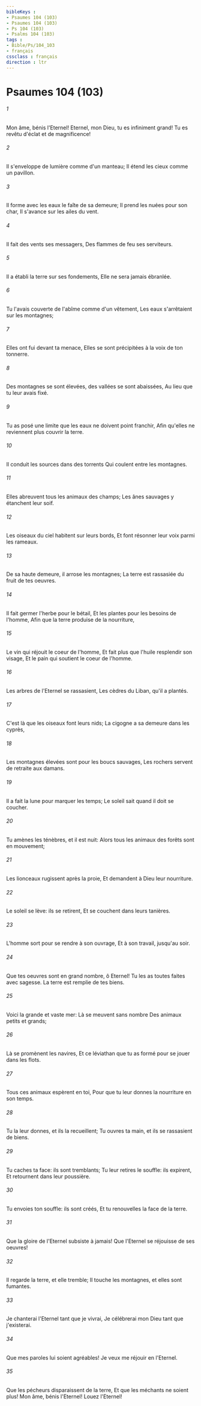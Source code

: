 ```yaml
---
bibleKeys : 
- Psaumes 104 (103)
- Psaumes 104 (103)
- Ps 104 (103)
- Psalms 104 (103)
tags : 
- Bible/Ps/104_103
- français
cssclass : français
direction : ltr
---
```


# Psaumes 104 (103)

###### 1
Mon âme, bénis l'Eternel! Eternel, mon Dieu, tu es infiniment grand! Tu es revêtu d'éclat et de magnificence!
###### 2
Il s'enveloppe de lumière comme d'un manteau; Il étend les cieux comme un pavillon.
###### 3
Il forme avec les eaux le faîte de sa demeure; Il prend les nuées pour son char, Il s'avance sur les ailes du vent.
###### 4
Il fait des vents ses messagers, Des flammes de feu ses serviteurs.
###### 5
Il a établi la terre sur ses fondements, Elle ne sera jamais ébranlée.
###### 6
Tu l'avais couverte de l'abîme comme d'un vêtement, Les eaux s'arrêtaient sur les montagnes;
###### 7
Elles ont fui devant ta menace, Elles se sont précipitées à la voix de ton tonnerre.
###### 8
Des montagnes se sont élevées, des vallées se sont abaissées, Au lieu que tu leur avais fixé.
###### 9
Tu as posé une limite que les eaux ne doivent point franchir, Afin qu'elles ne reviennent plus couvrir la terre.
###### 10
Il conduit les sources dans des torrents Qui coulent entre les montagnes.
###### 11
Elles abreuvent tous les animaux des champs; Les ânes sauvages y étanchent leur soif.
###### 12
Les oiseaux du ciel habitent sur leurs bords, Et font résonner leur voix parmi les rameaux.
###### 13
De sa haute demeure, il arrose les montagnes; La terre est rassasiée du fruit de tes oeuvres.
###### 14
Il fait germer l'herbe pour le bétail, Et les plantes pour les besoins de l'homme, Afin que la terre produise de la nourriture,
###### 15
Le vin qui réjouit le coeur de l'homme, Et fait plus que l'huile resplendir son visage, Et le pain qui soutient le coeur de l'homme.
###### 16
Les arbres de l'Eternel se rassasient, Les cèdres du Liban, qu'il a plantés.
###### 17
C'est là que les oiseaux font leurs nids; La cigogne a sa demeure dans les cyprès,
###### 18
Les montagnes élevées sont pour les boucs sauvages, Les rochers servent de retraite aux damans.
###### 19
Il a fait la lune pour marquer les temps; Le soleil sait quand il doit se coucher.
###### 20
Tu amènes les ténèbres, et il est nuit: Alors tous les animaux des forêts sont en mouvement;
###### 21
Les lionceaux rugissent après la proie, Et demandent à Dieu leur nourriture.
###### 22
Le soleil se lève: ils se retirent, Et se couchent dans leurs tanières.
###### 23
L'homme sort pour se rendre à son ouvrage, Et à son travail, jusqu'au soir.
###### 24
Que tes oeuvres sont en grand nombre, ô Eternel! Tu les as toutes faites avec sagesse. La terre est remplie de tes biens.
###### 25
Voici la grande et vaste mer: Là se meuvent sans nombre Des animaux petits et grands;
###### 26
Là se promènent les navires, Et ce léviathan que tu as formé pour se jouer dans les flots.
###### 27
Tous ces animaux espèrent en toi, Pour que tu leur donnes la nourriture en son temps.
###### 28
Tu la leur donnes, et ils la recueillent; Tu ouvres ta main, et ils se rassasient de biens.
###### 29
Tu caches ta face: ils sont tremblants; Tu leur retires le souffle: ils expirent, Et retournent dans leur poussière.
###### 30
Tu envoies ton souffle: ils sont créés, Et tu renouvelles la face de la terre.
###### 31
Que la gloire de l'Eternel subsiste à jamais! Que l'Eternel se réjouisse de ses oeuvres!
###### 32
Il regarde la terre, et elle tremble; Il touche les montagnes, et elles sont fumantes.
###### 33
Je chanterai l'Eternel tant que je vivrai, Je célébrerai mon Dieu tant que j'existerai.
###### 34
Que mes paroles lui soient agréables! Je veux me réjouir en l'Eternel.
###### 35
Que les pécheurs disparaissent de la terre, Et que les méchants ne soient plus! Mon âme, bénis l'Eternel! Louez l'Eternel!
